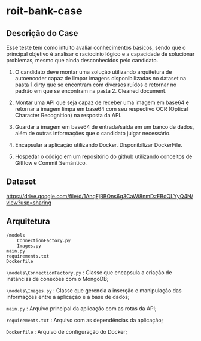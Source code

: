 # roit-bank-case

## Descrição do Case
Esse teste tem como intuito avaliar conhecimentos básicos, sendo que o principal objetivo é analisar o raciocínio lógico e a capacidade de solucionar problemas, mesmo 
que ainda desconhecidos pelo candidato.

1. O candidato deve montar uma solução utilizando arquitetura de
autoencoder capaz de limpar imagens disponibilizadas no dataset na
pasta 1.dirty que se encontram com diversos ruídos e retornar no padrão
em que se encontram na pasta 2. Cleaned document.

2. Montar uma API que seja capaz de receber uma imagem em base64 e
retornar a imagem limpa em base64 com seu respectivo OCR (Optical
Character Recognition) na resposta da API.

3. Guardar a imagem em base64 de entrada/saída em um banco de dados,
além de outras informações que o candidato julgar necessário.

4. Encapsular a aplicação utilizando Docker. Disponibilizar DockerFile.

5. Hospedar o código em um repositório do github utilizando conceitos de
Gitflow e Commit Semântico.

## Dataset
https://drive.google.com/file/d/1AnqFjRBOns6g3CaWi8nmDzEBdQLYyQ4N/view?usp=sharing

## Arquitetura
```
/models
    ConnectionFactory.py
    Images.py
main.py
requirements.txt
Dockerfile
```

```\models\ConnectionFactory.py``` : Classe que encapsula a criação de instâncias de conexões com o MongoDB;

```\models\Images.py``` : Classe que gerencia a inserção e manipulação das informações entre a aplicação e a base de dados;

```main.py``` : Arquivo principal da aplicação com as rotas da API;

```requirements.txt``` : Arquivo com as dependências da aplicação;

```Dockerfile``` : Arquivo de configuração do Docker;
